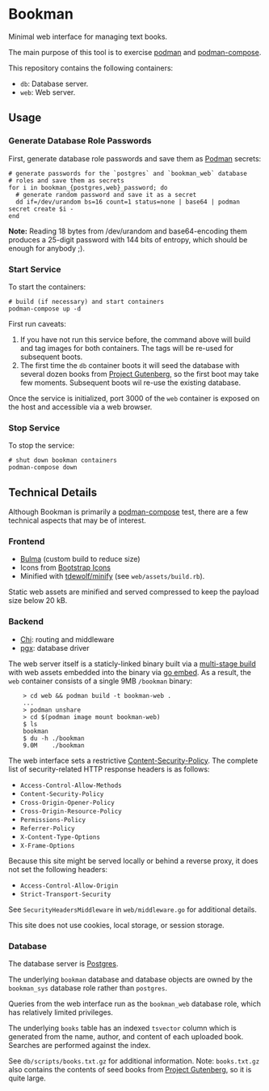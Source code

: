 # Bookman

Minimal web interface for managing text books.

The main purpose of this tool is to exercise [podman][] and
[podman-compose][].

This repository contains the following containers:

* `db`: Database server.
* `web`: Web server.

## Usage

### Generate Database Role Passwords

First, generate database role passwords and save them as [Podman][] secrets:

    # generate passwords for the `postgres` and `bookman_web` database
    # roles and save them as secrets
    for i in bookman_{postgres,web}_password; do
      # generate random password and save it as a secret
      dd if=/dev/urandom bs=16 count=1 status=none | base64 | podman secret create $i -
    end

**Note:** Reading 18 bytes from /dev/urandom and base64-encoding them
produces a 25-digit password with 144 bits of entropy, which should be
enough for anybody ;).

### Start Service

To start the containers:

    # build (if necessary) and start containers
    podman-compose up -d

First run caveats:

1. If you have not run this service before, the command above will build
   and tag images for both containers.  The tags will be re-used for
   subsequent boots.
2. The first time the `db` container boots it will seed the database
   with several dozen books from [Project Gutenberg][], so the first
   boot may take few moments.  Subsequent boots wil re-use the existing
   database.

Once the service is initialized, port 3000 of the `web` container is
exposed on the host and accessible via a web browser.

### Stop Service

To stop the service:

    # shut down bookman containers
    podman-compose down

## Technical Details

Although Bookman is primarily a [podman-compose][] test, there
are a few technical aspects that may be of interest.

### Frontend

* [Bulma][] (custom build to reduce size)
* Icons from [Bootstrap Icons][]
* Minified with [tdewolf/minify][] (see `web/assets/build.rb`).

Static web assets are minified and served compressed to keep the payload size
below 20 kB.

### Backend

* [Chi][]: routing and middleware
* [pgx][]: database driver

The web server itself is a staticly-linked binary built via a [multi-stage
build][] with web assets embedded into the binary via [go embed][].  As a
result, the `web` container consists of a single 9MB `/bookman` binary:

		> cd web && podman build -t bookman-web .
		...
		> podman unshare
		> cd $(podman image mount bookman-web)
		$ ls
		bookman
		$ du -h ./bookman
		9.0M	./bookman

The web interface sets a restrictive [Content-Security-Policy][csp].  The
complete list of security-related HTTP response headers is as follows:

* `Access-Control-Allow-Methods`
* `Content-Security-Policy`
* `Cross-Origin-Opener-Policy`
* `Cross-Origin-Resource-Policy`
* `Permissions-Policy`
* `Referrer-Policy`
* `X-Content-Type-Options`
* `X-Frame-Options`

Because this site might be served locally or behind a reverse proxy,
it does not set the following headers:

* `Access-Control-Allow-Origin`
* `Strict-Transport-Security`

See `SecurityHeadersMiddleware` in `web/middleware.go` for additional
details.

This site does not use cookies, local storage, or session storage.

### Database

The database server is [Postgres][].

The underlying `bookman` database and database objects are owned by the
`bookman_sys` database role rather than `postgres`.

Queries from the web interface run as the `bookman_web` database role,
which has relatively limited privileges.

The underlying `books` table has an indexed `tsvector` column which is
generated from the name, author, and content of each uploaded book.
Searches are performed against the index.

See `db/scripts/books.txt.gz` for additional information.  Note:
`books.txt.gz` also contains the contents of seed books from [Project
Gutenberg][], so it is quite large.

[podman]: https://podman.io/
  "Docker-compatible container engine."
[podman-compose]: https://github.com/containers/podman-compose
  "Podman-compatible clone of Docker Compose."
[project gutenberg]: https://www.gutenberg.org/
  "Library of free eBooks."
[bulma]: https://bulma.io/
  "Bulma CSS framework"
[bootstrap icons]: https://icons.getbootstrap.com/
  "Bootstrap icons"
[tdewolf/minify]: https://github.com/tdewolff/minify
  "Go minification library and command-line utility."
[go embed]: https://pkg.go.dev/embed
  "Embed files in Go binaries at build time."
[chi]: https://go-chi.io/
  "Lightweight router for building Go services."
[pgx]: https://github.com/jackc/pgx
  "Pure Go Postgres database driver."
[postgres]: https://www.postgresql.org/
  "Postgres database server."
[fts]: https://www.postgresql.org/docs/current/textsearch-intro.html
  "Full Text Search (FTS)"
[csp]: https://developer.mozilla.org/en-US/docs/Web/HTTP/CSP
  "Content Security Policy"
[multi-stage build]: https://docs.docker.com/build/building/multi-stage/
  "Multi-stage build."
